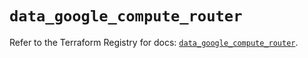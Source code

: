# `data_google_compute_router`

Refer to the Terraform Registry for docs: [`data_google_compute_router`](https://registry.terraform.io/providers/hashicorp/google/4.85.0/docs/data-sources/compute_router).
